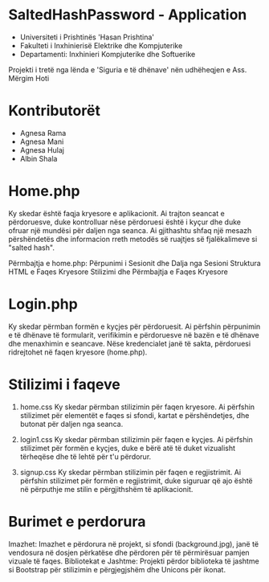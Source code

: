 # SaltedHashPassword - Application
* Universiteti i Prishtinës 'Hasan Prishtina'
* Fakulteti i Inxhinierisë Elektrike dhe Kompjuterike
* Departamenti: Inxhinieri Kompjuterike dhe Softuerike
  
Projekti i tretë nga lënda e 'Siguria e të dhënave' nën udhëheqjen e Ass. Mërgim Hoti
# Kontributorët
* Agnesa Rama
* Agnesa Mani
* Agnesa Hulaj
* Albin Shala

# Home.php
Ky skedar është faqja kryesore e aplikacionit. Ai trajton seancat e përdoruesve, duke kontrolluar nëse përdoruesi është i kyçur dhe duke ofruar një mundësi për daljen nga seanca. Ai gjithashtu shfaq një mesazh përshëndetës dhe informacion rreth metodës së ruajtjes së fjalëkalimeve si "salted hash".

Përmbajtja e home.php:
Përpunimi i Sesionit dhe Dalja nga Sesioni
Struktura HTML e Faqes Kryesore
Stilizimi dhe Përmbajtja e Faqes Kryesore

# Login.php
Ky skedar përmban formën e kyçjes për përdoruesit. Ai përfshin përpunimin e të dhënave të formularit, verifikimin e përdoruesve në bazën e të dhënave dhe menaxhimin e seancave. Nëse kredencialet janë të sakta, përdoruesi ridrejtohet në faqen kryesore (home.php).

# Stilizimi i faqeve

1. home.css
Ky skedar përmban stilizimin për faqen kryesore. Ai përfshin stilizimet për elementët e faqes si sfondi, kartat e përshëndetjes, dhe butonat për daljen nga seanca.

2. login1.css
Ky skedar përmban stilizimin për faqen e kyçjes. Ai përfshin stilizimet për formën e kyçjes, duke e bërë atë të duket vizualisht tërheqëse dhe të lehtë për t'u përdorur.

3. signup.css
Ky skedar përmban stilizimin për faqen e regjistrimit. Ai përfshin stilizimet për formën e regjistrimit, duke siguruar që ajo është në përputhje me stilin e përgjithshëm të aplikacionit.

# Burimet e perdorura
Imazhet: Imazhet e përdorura në projekt, si sfondi (background.jpg), janë të vendosura në dosjen përkatëse dhe përdoren për të përmirësuar pamjen vizuale të faqes.
Bibliotekat e Jashtme: Projekti përdor biblioteka të jashtme si Bootstrap për stilizimin e përgjegjshëm dhe Unicons për ikonat.


